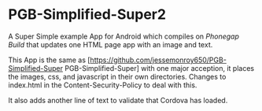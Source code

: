 # PGB-Simplified-Super2
A Super Simple example App for Android which compiles on *Phonegap Build* that updates one HTML page app with an image and text.

This App is the same as [https://github.com/jessemonroy650/PGB-Simplified-Super PGB-Simplified-Super] with one major acception, it places the images, css, and javascript in their own directories. Changes to index.html in the Content-Security-Policy to deal with this.

It also adds another line of text to validate that Cordova has loaded.